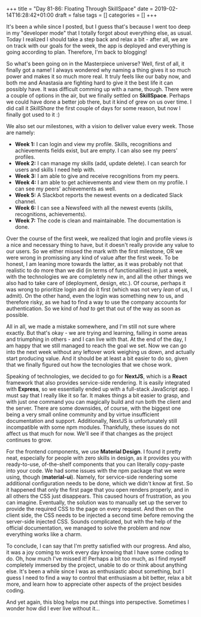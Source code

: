 +++
title = "Day 81-86: Floating Through SkillSpace"
date = 2019-02-14T16:28:42+01:00
draft = false
tags = []
categories = []
+++

It's been a while since I posted, but I guess that's because I went too deep in my "developer mode" that I totally forgot about everything else, as usual. Today I realized I should take a step back and relax a bit - after all, we are on track with our goals for the week, the app is deployed and everything is going according to plan. Therefore, I'm back to blogging!

So what's been going on in the Masterpiece universe? Well, first of all, it finally got a name! I always wondered why naming a thing gives it so much power and makes it so much more real. It truly feels like our baby now, and both me and Anastasia are fighting hard to give it the best life it can possibly have. It was difficult comming up with a name, though. There were a couple of options in the air, but we finally settled on __SkillSpace__. Perhaps we could have done a better job there, but it kind of grew on us over time. I did call it _SkillShare_ the first couple of days for some reason, but now I finally got used to it :)

We also set our milestones, with a vision to deliver value every week. Those are namely:

* __Week 1:__ I can login and view my profile. Skills, recognitions and achievements fields exist, but are empty. I can also see my peers' profiles.
* __Week 2:__ I can manage my skills (add, update delete). I can search for users and skills I need help with.
* __Week 3:__ I am able to give and receive recognitions from my peers.
* __Week 4:__ I am able to get achievements and view them on my profile. I can see my peers' achievements as well.
* __Week 5:__ A Slackbot reports the newest events on a dedicated Slack channel.
* __Week 6:__ I can see a Newsfeed with all the newest events (skills, recognitions, achievements).
* __Week 7:__ The code is clean and maintainable. The documentation is done.

Over the course of the first week, we realized that login and profile views _is_ a nice and necessary thing to have, but it doesn't really provide any value to our users. So we either missed the mark with the first milestone, OR we were wrong in promissing any kind of value after the first week. To be honest, I am leaning more towards the latter, as it was probably not that realistic to do more than we did (in terms of functionalities) in just a week, with the technologies we are completely new in, and all the other things we also had to take care of (deployment, design, etc.). Of course, perhaps it was wrong to prioritize login and do it first (which was not very _lean_ of us, I admit). On the other hand, even the login was something new to us, and therefore risky, as we had to find a way to use the company accounts for authentication. So we kind of _had to_ get that out of the way as soon as possible. 

All in all, we made a mistake somewhere, and I'm still not sure where exactly. But that's okay - we are trying and learning, failing in some areas and triumphing in others - and I can live with that. At the end of the day, I am happy that we still managed to reach the goal we set. Now we can go into the next week without any leftover work weighing us down, and actually start producing value. And it should be at least a bit easier to do so, given that we finally figured out how the tecnologies that we chose work.

Speaking of technologies, we decided to go for __NextJS__, which is a __React__ framework that also provides service-side rendering. It is easily integrated with __Express__, so we essentially ended up with a full-stack JavaScript app. I must say that I really like it so far. It makes things a bit easier to grasp, and with just one command you can magically build and run both the client and the server. There are some downsides, of course, with the biggest one being a very small online community and by virtue insufficient documentation and support. Additionally, NextJS is unfortunately still incompatible with some npm modules. Thankfully, these issues do not affect us that much for now. We'll see if that changes as the project continues to grow.

For the frontend components, we use __Material Design__. I found it pretty neat, especially for people with zero skills in design, as it provides you with ready-to-use, of-the-shelf components that you can literally copy-paste into your code. We had some issues with the npm package that we were using, though (__material-ui__). Namely, for service-side rendering some additional configuration needs to be done, which we didn't know at first. So it happened that only the first page that you open renders properly, and in all others the CSS just disappears. This caused hours of frustration, as you can imagine. Eventually, the solution was to manually set up the server to provide the required CSS to the page on every request. And then on the client side, the CSS needs to be injected a second time before removing the server-side injected CSS. Sounds complicated, but with the help of the official documentation, we managed to solve the problem and now everything works like a charm.

To conclude, I can say that I'm pretty satisfied with our progress. And also, it was a joy coming to work every day knowing that I have some coding to do. Oh, how much I've missed it! Perhaps a bit too much, as I find myself completely immersed by the project, unable to do or think about anything else. It's been a while since I was as enthusiastic about something, but I guess I need to find a way to control that enthusiasm a bit better, relax a bit more, and learn how to appreciate other aspects of the project besides coding.   

And yet again, this blog helps me put things into perspective. Sometimes I wonder how did I ever live without it...